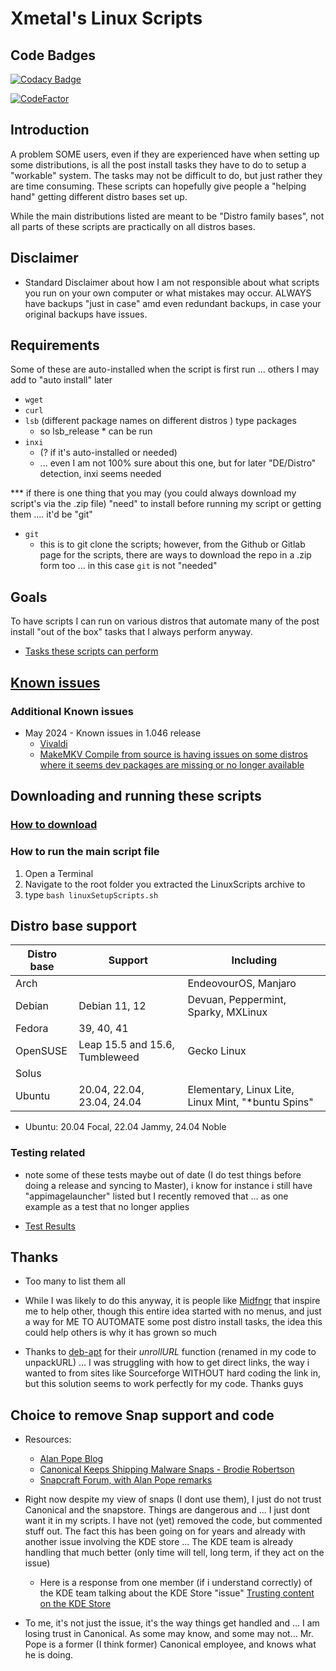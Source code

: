 # Xmetal's Linux Scripts

## Code Badges

[![Codacy Badge](https://app.codacy.com/project/badge/Grade/55ac91ee8f024afbb2d88d3f3713dc7b)](https://www.codacy.com/gh/Xmetalfanx/linuxSetup/dashboard?utm_source=github.com&utm_medium=referral&utm_content=Xmetalfanx/linuxSetup&utm_campaign=Badge_Grade)

[![CodeFactor](https://www.codefactor.io/repository/github/xmetalfanx/linuxsetup/badge)](https://www.codefactor.io/repository/github/xmetalfanx/linuxsetup)

## Introduction

A problem SOME users, even if they are experienced have when setting up some distributions, is all the post install tasks they have to do to setup a "workable" system. The tasks may not be difficult to do, but just rather they are time consuming. These scripts can hopefully give people a "helping hand" getting different distro bases set up.

While the main distributions listed are meant to be "Distro family bases", not all parts of these scripts are practically on all distros bases.

## Disclaimer

- Standard Disclaimer about how I am not responsible about what scripts you run on your own computer or what mistakes may occur. ALWAYS have backups "just in case" amd even redundant backups, in case your original backups have issues.

## Requirements

Some of these are auto-installed when the script is first run ... others I may add to "auto install" later

- `wget`
- `curl`
- `lsb` (different package names on different distros ) type packages
  - so lsb_release \* can be run
- `inxi`
  - (? if it's auto-installed or needed)
  - ... even I am not 100% sure about this one, but for later "DE/Distro" detection, inxi seems needed

\*\*\* if there is one thing that you may (you could always download my script's via the .zip file) "need" to install before running my script or getting them .... it'd be "git"

- `git`
  - this is to git clone the scripts; however, from the Github or Gitlab page for the scripts, there are ways to download the repo in a .zip form too ... in this case `git` is not "needed"

## Goals

To have scripts I can run on various distros that automate many of the post install "out of the box" tasks that I always perform anyway.

- [Tasks these scripts can perform](/documentation/tasks.md)

## [Known issues](/documentation/ISSUES.md)

### Additional Known issues

- May 2024 - Known issues in 1.046 release
  - [Vivaldi](https://github.com/Xmetalfanx/linuxSetup/issues/293)
  - [MakeMKV Compile from source is having issues on some distros where it seems dev packages are missing or no longer available](https://github.com/Xmetalfanx/linuxSetup/issues/304)

## Downloading and running these scripts

### [How to download](/documentation/download.md)

### How to run the main script file

1. Open a Terminal
2. Navigate to the root folder you extracted the LinuxScripts archive to
3. type `bash linuxSetupScripts.sh`

## Distro base support

| Distro base | Support                        | Including                                           |
| ----------- | ------------------------------ | --------------------------------------------------- |
| Arch        |                                | EndeovourOS, Manjaro                                |
| Debian      | Debian 11, 12                  | Devuan, Peppermint, Sparky, MXLinux                 |
| Fedora      | 39, 40, 41                     |                                                     |
| OpenSUSE    | Leap 15.5 and 15.6, Tumbleweed | Gecko Linux                                         |
| Solus       |                                |                                                     |
| Ubuntu      | 20.04, 22.04, 23.04, 24.04     | Elementary, Linux Lite, Linux Mint, "\*buntu Spins" |

- Ubuntu: 20.04 Focal, 22.04 Jammy, 24.04 Noble

### Testing related

- note some of these tests maybe out of date (I do test things before doing a release and syncing to Master), i know for instance i still have "appimagelauncher" listed but I recently removed that ... as one example as a test that no longer applies 

- [Test Results](tests/TESTING.md)

## Thanks

- Too many to list them all

- While I was likely to do this anyway, it is people like [Midfngr](https://www.youtube.com/user/midfingr/undefined) that inspire me to help other, though this entire idea started with no menus, and just a way for ME TO AUTOMATE some post distro install tasks, the idea this could help others is why it has grown so much

- Thanks to [deb-apt](https://github.com/wimpysworld/deb-get) for their _unrollURL_ function (renamed in my code to unpackURL) ... I was struggling with how to get direct links, the way i wanted to from sites like Sourceforge WITHOUT hard coding the link in, but this solution seems to work perfectly for my code. Thanks guys

## Choice to remove Snap support and code

- Resources:

  - [Alan Pope Blog](https://popey.com/blog/2024/03/exodus-wallet-part-three/)
  - [Canonical Keeps Shipping Malware Snaps - Brodie Robertson](https://www.youtube.com/watch?v=kzB6fHL_2Pg)
  - [Snapcraft Forum, with Alan Pope remarks](https://forum.snapcraft.io/t/stop-the-line/39357/11?u=popey)

- Right now despite my view of snaps (I dont use them), I just do not trust Canonical and the snapstore. Things are dangerous and ... I just dont want it in my scripts. I have not (yet) removed the code, but commented stuff out. The fact this has been going on for years and already with another issue involving the KDE store ... The KDE team is already handling that much better (only time will tell, long term, if they act on the issue)

  - Here is a response from one member (if i understand correctly) of the KDE team talking about the KDE Store "issue" [Trusting content on the KDE Store](https://blog.davidedmundson.co.uk/blog/kde-store-content/)

- To me, it's not just the issue, it's the way things get handled and ... I am losing trust in Canonical. As some may know, and some may not... Mr. Pope is a former (I think former) Canonical employee, and knows what he is doing.
